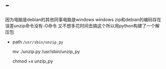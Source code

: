 # -
因为电脑是debian的其他同事电脑是windows
windows zip和debian的编码存在误差unzip命令没有-O命令
又不想多花时间去搞这个所以用python构建了一个解压包
- path 
    `/usr/sbin/unzip_py`
    
    mv ./unzip.py /usr/sbin/unzip_py
     
    chmod +x unzip_py